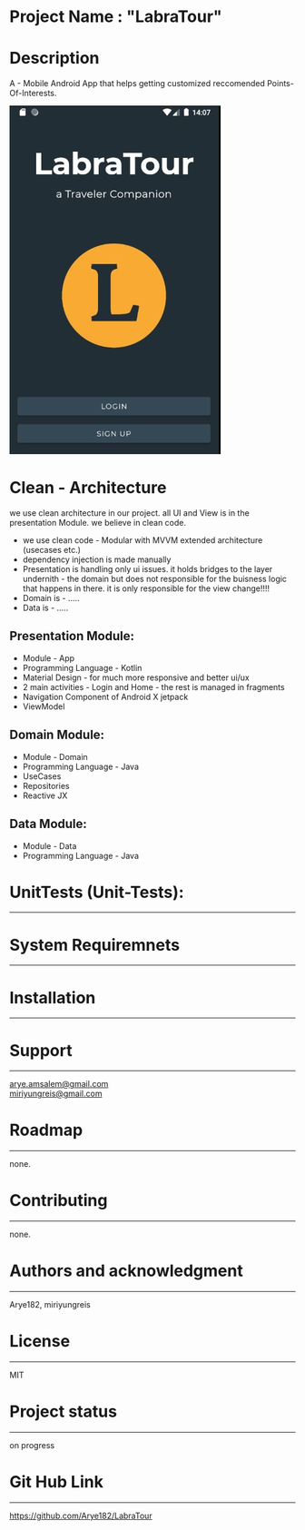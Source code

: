 # Project Name : "LabraTour"

# Description  
A - Mobile Android App that helps getting customized reccomended Points-Of-Interests. 

![Alt ScreenShot](https://github.com/Arye182/LabraTour/blob/master/GitHubPics/app_screen_1.JPG?raw=true "ScreenShot 1")

# Clean - Architecture 
we use clean architecture in our project. all UI and View is in the presentation Module.
we believe in clean code.
* we use clean code - Modular with MVVM extended architecture (usecases etc.)
* dependency injection is made manually
* Presentation is handling only ui issues. it holds bridges to the layer undernith - the domain but does not
responsible for the buisness logic that happens in there. it is only responsible for the view change!!!!
* Domain is - .....
* Data is - .....

Presentation Module:
-----------------------------
* Module - App
* Programming Language - Kotlin
* Material Design - for much more responsive and better ui/ux
* 2 main activities - Login and Home - the rest is managed in fragments
* Navigation Component of Android X jetpack
* ViewModel


Domain Module:
-----------------------------
* Module - Domain
* Programming Language - Java
* UseCases
* Repositories
* Reactive JX

Data Module:
-----------------------------
* Module - Data
* Programming Language - Java

# UnitTests (Unit-Tests):
-----------------------------

# System Requiremnets 
----------------------------- 

# Installation  
-----------------------------

# Support  
-----------------------------
arye.amsalem@gmail.com  
miriyungreis@gmail.com

# Roadmap  
-----------------------------
none.

# Contributing  
-----------------------------
none.

# Authors and acknowledgment  
-----------------------------
Arye182, miriyungreis

# License  
-----------------------------
MIT

# Project status  
-----------------------------
on progress

# Git Hub Link
-----------------------------
https://github.com/Arye182/LabraTour

